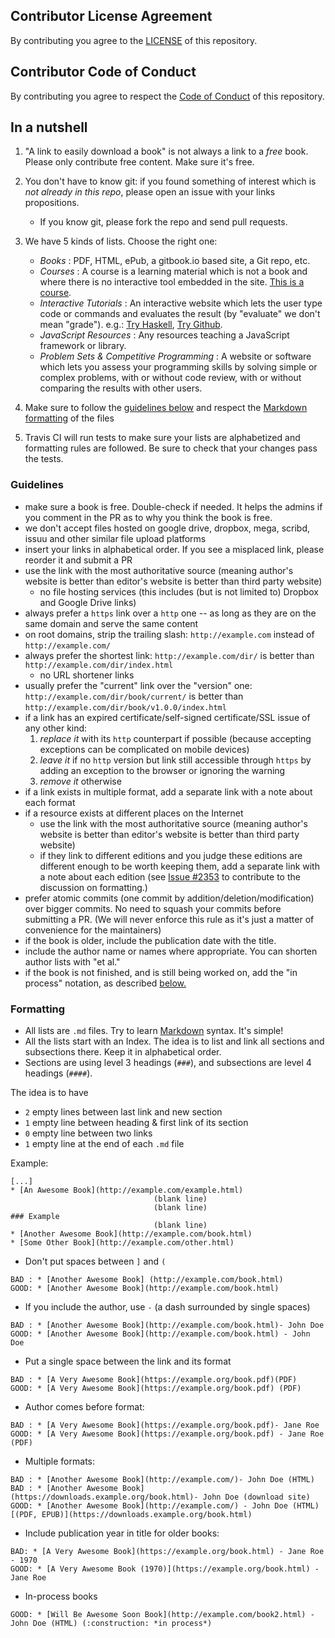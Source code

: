 ## Contributor License Agreement
By contributing you agree to the [LICENSE](https://github.com/EbookFoundation/free-programming-books/blob/master/LICENSE) of this repository.

## Contributor Code of Conduct
By contributing you agree to respect the [Code of Conduct](https://github.com/EbookFoundation/free-programming-books/blob/master/CODE_OF_CONDUCT.md) of this repository.

## In a nutshell
1. "A link to easily download a book" is not always a link to a *free* book. Please only contribute free content. Make sure it's free.
2. You don't have to know git: if you found something of interest which is *not already in this repo*, please open an issue with your links propositions.
    - If you know git, please fork the repo and send pull requests.
3. We have 5 kinds of lists. Choose the right one:

    - *Books* : PDF, HTML, ePub, a gitbook.io based site, a Git repo, etc.
    - *Courses* : A course is a learning material which is not a book and where there is no interactive tool embedded in the site. [This is a course](http://ocw.mit.edu/courses/electrical-engineering-and-computer-science/6-006-introduction-to-algorithms-fall-2011/).
    - *Interactive Tutorials* : An interactive website which lets the user type code or commands and evaluates the result (by "evaluate" we don't mean "grade"). e.g.: [Try Haskell](http://tryhaskell.org), [Try Github](http://try.github.io).
    - *JavaScript Resources* : Any resources teaching a JavaScript framework or library.
    - *Problem Sets & Competitive Programming* : A website or software which lets you assess your programming skills by solving simple or complex problems, with or without code review, with or without comparing the results with other users.

4. Make sure to follow the [guidelines below](#guidelines) and respect the [Markdown formatting](#formatting) of the files

5. Travis CI will run tests to make sure your lists are alphabetized and formatting rules are followed. Be sure to check that your changes pass the tests.

### Guidelines
- make sure a book is free. Double-check if needed. It helps the admins if you comment in the PR as to why you think the book is free.
- we don't accept files hosted on google drive, dropbox, mega, scribd, issuu and other similar file upload platforms
- insert your links in alphabetical order. If you see a misplaced link, please reorder it and submit a PR
- use the link with the most authoritative source (meaning author's website is better than editor's website is better than third party website)
    + no file hosting services (this includes (but is not limited to) Dropbox and Google Drive links)
- always prefer a `https` link over a `http` one -- as long as they are on the same domain and serve the same content
- on root domains, strip the trailing slash: `http://example.com` instead of `http://example.com/`
- always prefer the shortest link: `http://example.com/dir/` is better than `http://example.com/dir/index.html`
    + no URL shortener links
- usually prefer the "current" link over the "version" one: `http://example.com/dir/book/current/` is better than `http://example.com/dir/book/v1.0.0/index.html`
- if a link has an expired certificate/self-signed certificate/SSL issue of any other kind:
  1. *replace it* with its `http` counterpart if possible (because accepting exceptions can be complicated on mobile devices)
  2. *leave it* if no `http` version but link still accessible through `https` by adding an exception to the browser or ignoring the warning
  3. *remove it* otherwise
- if a link exists in multiple format, add a separate link with a note about each format
- if a resource exists at different places on the Internet
    + use the link with the most authoritative source (meaning author's website is better than editor's website is better than third party website)
    + if they link to different editions and you judge these editions are different enough to be worth keeping them, add a separate link with a note about each edition (see [Issue #2353](https://github.com/EbookFoundation/free-programming-books/issues/2353) to contribute to the discussion on formatting.)
- prefer atomic commits (one commit by addition/deletion/modification) over bigger commits. No need to squash your commits before submitting a PR. (We will never enforce this rule as it's just a matter of convenience for the maintainers)
- if the book is older, include the publication date with the title. 
- include the author name or names where appropriate. You can shorten author lists with "et al."
- if the book is not finished, and is still being worked on, add the "in process" notation, as described [below.](#in_process)

### Formatting
- All lists are `.md` files. Try to learn [Markdown](https://guides.github.com/features/mastering-markdown/) syntax. It's simple!
- All the lists start with an Index. The idea is to list and link all sections and subsections there. Keep it in alphabetical order.
- Sections are using level 3 headings (`###`), and subsections are level 4 headings (`####`).

The idea is to have
- `2` empty lines between last link and new section
- `1` empty line between heading & first link of its section
- `0` empty line between two links
- `1` empty line at the end of each `.md` file

Example:

    [...]
    * [An Awesome Book](http://example.com/example.html)
                                    (blank line)
                                    (blank line)
    ### Example
                                    (blank line)
    * [Another Awesome Book](http://example.com/book.html)
    * [Some Other Book](http://example.com/other.html)

- Don't put spaces between `]` and `(`

```
BAD : * [Another Awesome Book] (http://example.com/book.html)
GOOD: * [Another Awesome Book](http://example.com/book.html)
```

- If you include the author, use ` - ` (a dash surrounded by single spaces)

```
BAD : * [Another Awesome Book](http://example.com/book.html)- John Doe
GOOD: * [Another Awesome Book](http://example.com/book.html) - John Doe
```

- Put a single space between the link and its format

```
BAD : * [A Very Awesome Book](https://example.org/book.pdf)(PDF)
GOOD: * [A Very Awesome Book](https://example.org/book.pdf) (PDF)
```

- Author comes before format:

```
BAD : * [A Very Awesome Book](https://example.org/book.pdf)- Jane Roe
GOOD: * [A Very Awesome Book](https://example.org/book.pdf) - Jane Roe (PDF)
```

- Multiple formats:

```
BAD : * [Another Awesome Book](http://example.com/)- John Doe (HTML)
BAD : * [Another Awesome Book](https://downloads.example.org/book.html)- John Doe (download site)
GOOD: * [Another Awesome Book](http://example.com/) - John Doe (HTML) [(PDF, EPUB)](https://downloads.example.org/book.html)
```

- Include publication year in title for older books:

```
BAD: * [A Very Awesome Book](https://example.org/book.html) - Jane Roe - 1970
GOOD: * [A Very Awesome Book (1970)](https://example.org/book.html) - Jane Roe
```

<a name="in_process"></a>
- In-process books 

```
GOOD: * [Will Be Awesome Soon Book](http://example.com/book2.html) - John Doe (HTML) (:construction: *in process*)
```
